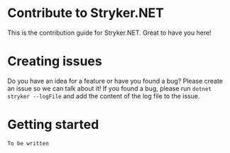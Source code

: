 # Contribute to Stryker.NET
This is the contribution guide for Stryker.NET. Great to have you here!

# Creating issues
Do you have an idea for a feature or have you found a bug? Please create an issue so we can talk about it!
If you found a bug, please run ```dotnet stryker --logFile``` and add the content of the log file to the issue.

# Getting started
` To be written `

